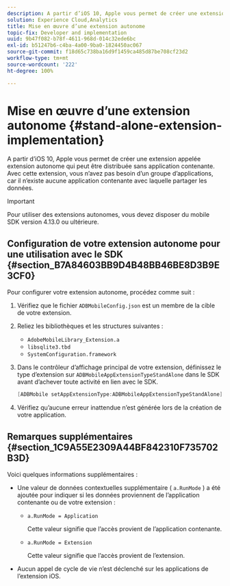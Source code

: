 ```yaml
---
description: A partir d’iOS 10, Apple vous permet de créer une extension appelée extension autonome qui peut être distribuée sans application contenante. Avec cette extension, vous n’avez pas besoin d’un groupe d’applications, car il n’existe aucune application contenante avec laquelle partager les données.
solution: Experience Cloud,Analytics
title: Mise en œuvre d’une extension autonome
topic-fix: Developer and implementation
uuid: 9b47f082-b78f-4611-968d-014c32ede6bc
exl-id: b51247b6-c4ba-4a00-9ba0-1824450ac067
source-git-commit: f18d65c738ba16d9f1459ca485d87be708cf23d2
workflow-type: tm+mt
source-wordcount: '222'
ht-degree: 100%

---
```


# Mise en œuvre d’une extension autonome  {#stand-alone-extension-implementation}

A partir d’iOS 10, Apple vous permet de créer une extension appelée extension autonome qui peut être distribuée sans application contenante. Avec cette extension, vous n’avez pas besoin d’un groupe d’applications, car il n’existe aucune application contenante avec laquelle partager les données.

>[!IMPORTANT]
>
>Pour utiliser des extensions autonomes, vous devez disposer du mobile SDK version 4.13.0 ou ultérieure.

## Configuration de votre extension autonome pour une utilisation avec le SDK {#section_B7A84603BB9D4B48BB46BE8D3B9E3CF0}

Pour configurer votre extension autonome, procédez comme suit :

1. Vérifiez que le fichier `ADBMobileConfig.json` est un membre de la cible de votre extension.
1. Reliez les bibliothèques et les structures suivantes :

   * `AdobeMobileLibrary_Extension.a`
   * `libsqlite3.tbd`
   * `SystemConfiguration.framework`

1. Dans le contrôleur d’affichage principal de votre extension, définissez le type d’extension sur `ADBMobileAppExtensionTypeStandAlone` dans le SDK avant d’achever toute activité en lien avec le SDK.

   ```objective-c
   [ADBMobile setAppExtensionType:ADBMobileAppExtensionTypeStandAlone];
   ```

1. Vérifiez qu’aucune erreur inattendue n’est générée lors de la création de votre application.

## Remarques supplémentaires {#section_1C9A55E2309A44BF842310F735702B3D}

Voici quelques informations supplémentaires :

* Une valeur de données contextuelles supplémentaire ( `a.RunMode` ) a été ajoutée pour indiquer si les données proviennent de l’application contenante ou de votre extension :

   * `a.RunMode = Application`

      Cette valeur signifie que l’accès provient de l’application contenante.
   * `a.RunMode = Extension`

      Cette valeur signifie que l’accès provient de l’extension.

* Aucun appel de cycle de vie n’est déclenché sur les applications de l’extension iOS.

